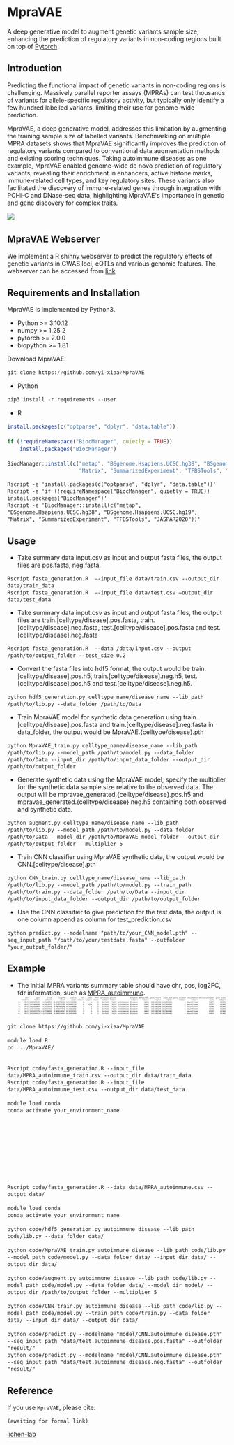 # MpraVAE
A deep generative model to augment genetic variants sample size, enhancing the prediction of regulatory variants in non-coding regions built on top of [Pytorch](https://pytorch.org/).

## Introduction
Predicting the functional impact of genetic variants in non-coding regions is challenging. Massively parallel reporter assays (MPRAs) can test thousands of variants for allele-specific regulatory activity, but typically only identify a few hundred labelled variants, limiting their use for genome-wide prediction. 

MpraVAE, a deep generative model, addresses this limitation by augmenting the training sample size of labelled variants. Benchmarking on multiple MPRA datasets shows that MpraVAE significantly improves the prediction of regulatory variants compared to conventional data augmentation methods and existing scoring techniques. Taking autoimmune diseases as one example, MpraVAE enabled genome-wide de novo prediction of regulatory variants, revealing their enrichment in enhancers, active histone marks, immune-related cell types, and key regulatory sites. These variants also facilitated the discovery of immune-related genes through integration with PCHi-C and DNase-seq data, highlighting MpraVAE's importance in genetic and gene discovery for complex traits.

![](https://github.com/yi-xiaa/MpraVAE/blob/main/doc/Figure_1.png)

## MpraVAE Webserver
We implement a R shinny webserver to predict the regulatory effects of genetic variants in GWAS loci, eQTLs and various genomic features. The webserver can be accessed from [link](https://mpravae.rc.ufl.edu/).

## Requirements and Installation

MpraVAE is implemented by Python3.
- Python >= 3.10.12
- numpy >= 1.25.2
- pytorch >= 2.0.0
- biopython >= 1.81

Download MpraVAE:
```Python
git clone https://github.com/yi-xiaa/MpraVAE
```

- Python
```Python
pip3 install -r requirements --user
```

- R
```R
install.packages(c("optparse", "dplyr", "data.table"))

if (!requireNamespace("BiocManager", quietly = TRUE))
    install.packages("BiocManager")

BiocManager::install(c("metap", "BSgenome.Hsapiens.UCSC.hg38", "BSgenome.Hsapiens.UCSC.hg19", 
                       "Matrix", "SummarizedExperiment", "TFBSTools", "JASPAR2020"))
```

```command
Rscript -e 'install.packages(c("optparse", "dplyr", "data.table"))'
Rscript -e 'if (!requireNamespace("BiocManager", quietly = TRUE)) install.packages("BiocManager")'
Rscript -e 'BiocManager::install(c("metap", "BSgenome.Hsapiens.UCSC.hg38", "BSgenome.Hsapiens.UCSC.hg19", "Matrix", "SummarizedExperiment", "TFBSTools", "JASPAR2020"))'
```


## Usage
- Take summary data input.csv as input and output fasta files, the output files are pos.fasta, neg.fasta.
```command
Rscript fasta_generation.R  —-input_file data/train.csv --output_dir data/train_data
Rscript fasta_generation.R  —-input_file data/test.csv —output_dir data/test_data
```









- Take summary data input.csv as input and output fasta files, the output files are train.[celltype/disease].pos.fasta, train.[celltype/disease].neg.fasta, test.[celltype/disease].pos.fasta and test.[celltype/disease].neg.fasta
```command
Rscript fasta_generation.R  --data /data/input.csv --output /path/to/output_folder --test_size 0.2
```

- Convert the fasta files into hdf5 format, the output would be train.[celltype/disease].pos.h5, train.[celltype/disease].neg.h5, test.[celltype/disease].pos.h5 and test.[celltype/disease].neg.h5.
```command
python hdf5_generation.py celltype_name/disease_name --lib_path /path/to/lib.py --data_folder /path/to/Data
```

- Train MpraVAE model for synthetic data generation using train.[celltype/disease].pos.fasta and train.[celltype/disease].neg.fasta in data_folder, the output would be MpraVAE.{celltype/disease}.pth
```command
python MpraVAE_train.py celltype_name/disease_name --lib_path /path/to/lib.py --model_path /path/to/model.py --data_folder /path/to/Data --input_dir /path/to/input_data_folder --output_dir /path/to/output_folder
```

- Generate synthetic data using the MpraVAE model, specify the multiplier for the synthetic data sample size relative to the observed data. The output will be mpravae_generated.{celltype/disease}.pos.h5 and mpravae_generated.{celltype/disease}.neg.h5 containing both observed and synthetic data.
```command
python augment.py celltype_name/disease_name --lib_path /path/to/lib.py --model_path /path/to/model.py --data_folder /path/to/Data --model_dir /path/to/MpraVAE_model_folder --output_dir /path/to/output_folder --multiplier 5
```

- Train CNN classifier using MpraVAE synthetic data, the output would be CNN.[celltype/disease].pth
```command
python CNN_train.py celltype_name/disease_name --lib_path /path/to/lib.py --model_path /path/to/model.py --train_path /path/to/train.py --data_folder /path/to/Data --input_dir /path/to/input_data_folder --output_dir /path/to/output_folder
```

- Use the CNN classifier to give prediction for the test data, the output is one column append as column for test_prediction.csv
```command
python predict.py --modelname "path/to/your_CNN_model.pth" --seq_input_path "/path/to/your/testdata.fasta" --outfolder "your_output_folder/"
```



## Example
- The initial MPRA variants summary table should have chr, pos, log2FC, fdr information, such as [MPRA_autoimmune](https://github.com/yi-xiaa/MpraVAE/blob/main/data/MPRA_autoimmune.csv).
![](https://github.com/yi-xiaa/MpraVAE/blob/main/doc/pic1.png)

```command
git clone https://github.com/yi-xiaa/MpraVAE

module load R
cd .../MpraVAE/


Rscript code/fasta_generation.R --input_file data/MPRA_autoimmune_train.csv --output_dir data/train_data
Rscript code/fasta_generation.R --input_file data/MPRA_autoimmune_test.csv --output_dir data/test_data

module load conda
conda activate your_environment_name










Rscript code/fasta_generation.R --data data/MPRA_autoimmune.csv --output data/

module load conda
conda activate your_environment_name

python code/hdf5_generation.py autoimmune_disease --lib_path code/lib.py --data_folder data/

python code/MpraVAE_train.py autoimmune_disease --lib_path code/lib.py --model_path code/model.py --data_folder data/ --input_dir data/ --output_dir data/

python code/augment.py autoimmune_disease --lib_path code/lib.py --model_path code/model.py --data_folder data/ --model_dir model/ --output_dir /path/to/output_folder --multiplier 5

python code/CNN_train.py autoimmune_disease --lib_path code/lib.py --model_path code/model.py --train_path code/train.py --data_folder data/ --input_dir data/ --output_dir data/

python code/predict.py --modelname "model/CNN.autoimmune_disease.pth" --seq_input_path "data/test.autoimmune_disease.pos.fasta" --outfolder "result/"
python code/predict.py --modelname "model/CNN.autoimmune_disease.pth" --seq_input_path "data/test.autoimmune_disease.neg.fasta" --outfolder "result/"
```

## Reference
If you use `MpraVAE`, please cite:

    (awaiting for formal link)


[lichen-lab](https://github.com/lichen-lab "https://github.com/lichen-lab")